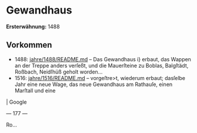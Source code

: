 # Gewandhaus

**Ersterwähnung:** 1488

## Vorkommen
- 1488: [jahre/1488/README.md](../jahre/1488/README.md) – Das Gewandhaus i} erbaut, das Wappen an der
Treppe anders verſeßt, und die Mauerſteine zu Boblas,
Balgſtädt, Roßbach, Neidſhüß geholt worden...
- 1516: [jahre/1516/README.md](../jahre/1516/README.md) – vorgeſtre>t,
wiederum erbaut; dasſelbe Jahr eine neue Wage, das
neue Gewandhaus am Rathauſe, einen Marſtall und eine

|
Google


— 177 —

Ro...
